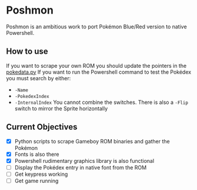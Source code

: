 # Poshmon
Poshmon is an ambitious work to port Pokémon Blue/Red version to native Powershell.
## How to use
If you want to scrape your own ROM you should update the pointers in the [pokedata.py]( https://github.com/super-phreak/poshmon/blob/master/poshmon-tools/pokedata.py)
If you want to run the Powershell command to test the Pokédex you must search by either:
* `-Name`
* `-PokedexIndex`
* `-InternalIndex`
You cannot combine the switches. There is also a `-Flip` switch to mirror the Sprite horizontally

## Current Objectives
- [x] Python scripts to scrape Gameboy ROM binaries and gather the Pokémon
- [x] Fonts is also there
- [x] Powershell rudimentary graphics library is also functional
- [ ] Display the Pokédex entry in native font from the ROM
- [ ] Get keypress working
- [ ] Get game running
